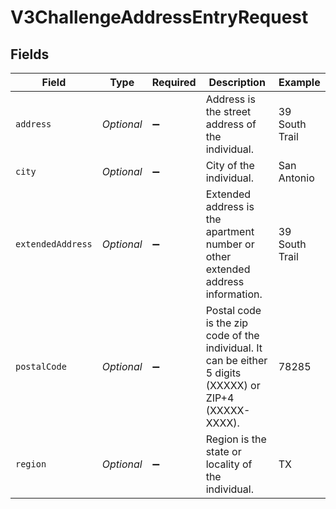 # V3ChallengeAddressEntryRequest


## Fields

| Field                                                                                                   | Type                                                                                                    | Required                                                                                                | Description                                                                                             | Example                                                                                                 |
| ------------------------------------------------------------------------------------------------------- | ------------------------------------------------------------------------------------------------------- | ------------------------------------------------------------------------------------------------------- | ------------------------------------------------------------------------------------------------------- | ------------------------------------------------------------------------------------------------------- |
| `address`                                                                                               | *Optional<String>*                                                                                      | :heavy_minus_sign:                                                                                      | Address is the street address of the individual.                                                        | 39 South Trail                                                                                          |
| `city`                                                                                                  | *Optional<String>*                                                                                      | :heavy_minus_sign:                                                                                      | City of the individual.                                                                                 | San Antonio                                                                                             |
| `extendedAddress`                                                                                       | *Optional<String>*                                                                                      | :heavy_minus_sign:                                                                                      | Extended address is the apartment number or other extended address information.                         | 39 South Trail                                                                                          |
| `postalCode`                                                                                            | *Optional<String>*                                                                                      | :heavy_minus_sign:                                                                                      | Postal code is the zip code of the individual. It can be either 5 digits (XXXXX) or ZIP+4 (XXXXX-XXXX). | 78285                                                                                                   |
| `region`                                                                                                | *Optional<String>*                                                                                      | :heavy_minus_sign:                                                                                      | Region is the state or locality of the individual.                                                      | TX                                                                                                      |
